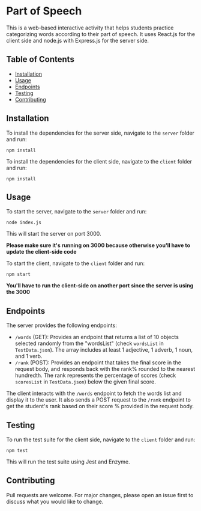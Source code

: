 # Part of Speech

This is a web-based interactive activity that helps students practice categorizing words according to their part of speech. It uses React.js for the client side and node.js with Express.js for the server side.

## Table of Contents

- [Installation](#installation)
- [Usage](#usage)
- [Endpoints](#endpoints)
- [Testing](#testing)
- [Contributing](#contributing)

## Installation

To install the dependencies for the server side, navigate to the `server` folder and run:

`npm install`


To install the dependencies for the client side, navigate to the `client` folder and run:

`npm install`


## Usage

To start the server, navigate to the `server` folder and run:

`node index.js`


This will start the server on port 3000.

**Please make sure it's running on 3000 because otherwise you'll have to update the client-side code**

To start the client, navigate to the `client` folder and run:

`npm start`

**You'll have to run the client-side on another port since the server is using the 3000**

## Endpoints

The server provides the following endpoints:

- `/words` (GET): Provides an endpoint that returns a list of 10 objects selected randomly from the "wordsList" (check `wordsList` in `TestData.json`). The array includes at least 1 adjective, 1 adverb, 1 noun, and 1 verb.
- `/rank` (POST): Provides an endpoint that takes the final score in the request body, and responds back with the rank% rounded to the nearest hundredth. The rank represents the percentage of scores (check `scoresList` in `TestData.json`) below the given final score.

The client interacts with the `/words` endpoint to fetch the words list and display it to the user. It also sends a POST request to the `/rank` endpoint to get the student's rank based on their score % provided in the request body.

## Testing


To run the test suite for the client side, navigate to the `client` folder and run:

`npm test`

This will run the test suite using Jest and Enzyme.

## Contributing

Pull requests are welcome. For major changes, please open an issue first to discuss what you would like to change.
